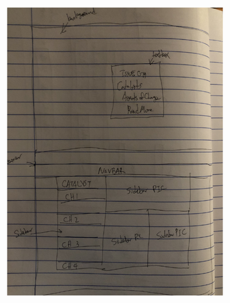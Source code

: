 ![Image description](https://github.com/Jiaxi-Wu-Dev/nautilus/blob/master/src/assets/wireframe/wireframe1.jpg)